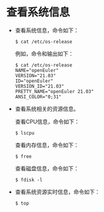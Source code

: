 # 查看系统信息

-   查看系统信息，命令如下：

    ```
    $ cat /etc/os-release
    ```

    例如，命令和输出如下：

    ```
    $ cat /etc/os-release
    NAME="openEuler"
    VERSION="21.03"
    ID="openEuler"
    VERSION_ID="21.03"
    PRETTY_NAME="openEuler 21.03"
    ANSI_COLOR="0;31"
    ```


-   查看系统相关的资源信息。

    查看CPU信息，命令如下：

    ```
    $ lscpu
    ```

    查看内存信息，命令如下：

    ```
    $ free
    ```

    查看磁盘信息，命令如下：

    ```
    $ fdisk -l
    ```

-   查看系统资源实时信息，命令如下：

    ```
    $ top
    ```
